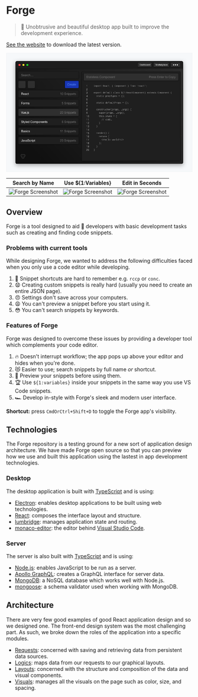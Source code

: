 # Forge

> 🏹 Unobtrusive and beautiful desktop app built to improve the development experience.

[See the website](https://useforge.co/) to download the latest version.

![Forge](https://raw.githubusercontent.com/jackrobertscott/forge/master/assets/Preview.png)

| Search by Name | Use ${1:Variables} | Edit in Seconds |
|:---:|:---:|:---:|
| ![Forge Screenshot](https://uploads-ssl.webflow.com/5be925d4130794d6c2052d79/5c133ce8d3261ab085c37be4_Main%20Bundle%20Snippets%20Menu.png) | ![Forge Screenshot](https://uploads-ssl.webflow.com/5be925d4130794d6c2052d79/5c133ce7ae722d326f9d7e37_Main%20Bundle%20Snippets%20Inserting.png) | ![Forge Screenshot](https://uploads-ssl.webflow.com/5be925d4130794d6c2052d79/5c133ce8ae722dd2099d7e38_Edit%20Snippet.png) |

## Overview

Forge is a tool designed to aid 🏥 developers with basic development tasks such as creating and finding code snippets.

### Problems with current tools

While designing Forge, we wanted to address the following difficulties faced when you only use a code editor while developing.

1. 🤔 Snippet shortcuts are hard to remember e.g. `rccp` or `conc`.
2. 😧 Creating custom snippets is really hard (usually you need to create an entire JSON page).
3. 😠 Settings don't save across your computers.
4. 😩 You can't preview a snippet before you start using it.
5. 😳 You can't search snippets by keywords.

### Features of Forge

Forge was designed to overcome these issues by providing a developer tool which complements your code editor.

1. 🔥 Doesn't interrupt workflow; the app pops up above your editor and hides when you're done.
2. 😻 Easier to use; search snippets by full name *or* shortcut.
3. 💃 Preview your snippets before using them.
4. 🏆 Use `${1:variables}` inside your snippets in the same way you use VS Code snippets.
5. 🏎 Develop in-style with Forge's sleek and modern user interface.

**Shortcut:** press `CmdOrCtrl+Shift+D` to toggle the Forge app's visibility.

## Technologies

The Forge repository is a testing ground for a new sort of application design architecture. We have made Forge open source so that you can preview how we use and built this application using the lastest in app development technologies.

### Desktop

The desktop application is built with [TypeScript](https://www.typescriptlang.org/) and is using:

- [Electron](https://electronjs.org/): enables desktop applications to be built using web technologies.
- [React](https://reactjs.org/): composes the interface layout and structure.
- [lumbridge](https://github.com/jackrobertscott/lumbridge): manages application state and routing.
- [monaco-editor](https://microsoft.github.io/monaco-editor/): the editor behind [Visual Studio Code](https://code.visualstudio.com/).

### Server

The server is also built with [TypeScript](https://www.typescriptlang.org/) and is using:

- [Node.js](https://nodejs.org/en/about/): enables JavaScript to be run as a server.
- [Apollo GraphQL](https://www.apollographql.com/): creates a GraphQL interface for server data.
- [MongoDB](https://www.mongodb.com/): a NoSQL database which works well with Node.js.
- [mongoose](https://mongoosejs.com/): a schema validator used when working with MongoDB.

## Architecture

There are very few good examples of good React application design and so we designed one. The front-end design system was the most challenging part. As such, we broke down the roles of the application into a specific modules.

- [Requests](https://github.com/jackrobertscott/forge/blob/master/docs/requests.md): concerned with saving and retrieving data from persistent data sources.
- [Logics](https://github.com/jackrobertscott/forge/blob/master/docs/logics.md): maps data from our requests to our graphical layouts.
- [Layouts](https://github.com/jackrobertscott/forge/blob/master/docs/layouts.md): concerned with the structure and composition of the data and visual components.
- [Visuals](https://github.com/jackrobertscott/forge/blob/master/docs/visuals.md): manages all the visuals on the page such as color, size, and spacing.
